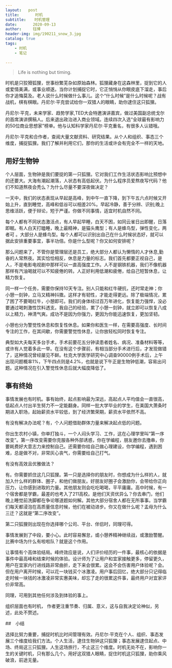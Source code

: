 ```yaml
---
layout:   post
title:       时机
subtitle:　  时机管理
date:       2020-09-13
author:     钰博
header-img: img/190211_snow_3.jpg
catalog: true
tags:
    - 时机
    - 笔记
    
---
```



> Life is nothing but timing.

时机是只狡猾狐狸，世事纷繁芜杂如原始森林。狐狸藏身在这森林里，捉到它的人或爱情美满，或事业顺遂。当你计划捕捉它时，它正悄悄从你眼皮底下溜走，事后你才追悔莫及。老人说什么时候做什么事儿。这个“什么时候”是什么时候呢？战有战机，棋有棋眼。丹尼尔·平克尝试给你一双猎人的眼睛，助你逮住这只狐狸。

丹尼尔·平克，未来学家、趋势学家,TED大会特邀演讲嘉宾，做过美国副总统戈尔的首席演讲撰稿人。后来退出政治进入商业领域。连续四次入选“全球最有影响力的50位商业思想家”榜单。他与认知科学家丹尼尔·平克重名，有很多人认错哦。

丹尼尔·平克和合作者，查阅大量文献资料、研究结果。从个人和组织、事态三个维度，捕捉狐狸。我们了解并利用它们，那你的生活或许会有完全不一样的天地。

## 用好生物钟
个人层面，生物钟是我们要捉的第一只狐狸。它对我们工作生活状态影响比预想中的还要大。大海有潮起潮落，人状态有高低起伏。为什么程序员爱熬夜写代码？他们不知道熬夜会秃么？为什么尽量不要深夜做决定？

一天中，我们的状态表现从早起是高峰，到中午一直下降，到下午五六点时候又开始上升，直到睡觉，高峰和低谷可以相差20%。早起冷静，善于分辨、识别;晚上思维活跃，便于辩论，短于严谨。你做不同事情，适宜时机自然不同。

每个人都有不同状态激活点，有人早起早睡，白天不困，如同云雀日出即醒，日落即眠。有人白天打瞌睡，晚上最精神，是猫头鹰型；有人是蜂鸟型，弹性变化，两者可 。大部分人是蜂鸟型。每个人都可以识别出自己在什么时候状态好，就可以据此安排重要事宜，事半功倍。你是什么型呢？你又如何安排呢？

那么问题来了，不管你是管理层还是员工，绝大部分人都认为懒惰的人才休息,勤奋的人常熬夜。其实恰恰相反，休息是力量的标志。我们首先都要正视自己，是人，不是电影电视剧中那样可以一直高强度工作。人不是钢铁机器，我们不像机器那样有汽油喝就可以不知疲倦的转。人正好利用低潮和疲倦，给自己短暂休息，让精力恢复。

同一样一个任务，需要你保持10天专注。别人只能和红牛硬抗，还时常走神；你小憩一刻钟，立马又精神抖擞。这样才有韧性，才能走得更远。除了极端情况，累了困了不要喝红牛，小憩即可。我们的身体经过百万年进化，恢复能力强悍，没必要通过喝刺激性饮料透支。我自己的经验，累了小憩一刻钟，就立即可以恢复八成以上精力，神清气爽。成功不是因为你强力，更因为你能迅速恢复，更加坚韧。

小憩也分为警觉性休息和恢复性休息。如果你和医生一样，在需要高强度、长时间专注的工作，在其间歇，你需要警觉性休息，让你放轻松同时恢复专注。

典型如大夫每天多台手术，手术前要花五分钟读患者姓名、病况、准备材料等等，或许有人觉着多此一举。在没有这个步骤前，有相当部分手术进行后，才发现做错了，这种情况曾经屡见不鲜。杜克大学医学研究中心调查90000例手术后，上午出现问题概率1%，下午四点则是4.2%，也就是说下午正是生物钟低潮，容易出问题。这种情况在引入警觉性休息后就大幅度降低了。



## 事有终始
事情发展也有时机。事有始终，起点影响最为深远，高起点人平均值会一直很高，低起点人付出半生努力不一定能翻身。同样一批大学毕业的学生，在美国大萧条时期进入职场，起始薪资水平较低，到了经济繁荣期，薪资水平依然不高。

有没有解决办法呢？有，个人问题借助群体力量来解决起点低的问题。

你出生农村小镇，你单打独斗，一个人闷头学习、工作，这在心理学里叫“第一序改变”。第一序改变需要你克服各种外部诱惑，你在学编程，朋友邀你去撸串，你要耗费好大意志力来控制自己。还需要你给自己做心理建设，你学编程，遇到困难，总是做不对，非常灰心丧气，你需要给自己打气。

有没有高效且优雅做法？

有。你需要抓住这几只狐狸。第一只是选择你的朋友时，你想成为什么样的人，就加入什么样的群体、圈子，和他们做朋友。好朋友好圈子会激励你，会带给你正向压力，让你感到进取的力量。其他朋友则会吃吃喝喝，平平庸庸。高中时候，有一个宿舍都是学霸，最差的也考入了211高校。是他们天资优异么？你去串门，他们晚上睡觉前洗脚都在争论哪道题如何解。其他大部分宿舍人都在无所事事。当学霸们每天都浸泡在高质量信息时候，他们在被动进步。你又在做什么呢？孟母为什么三迁？这就是“第二序改变”。

第二只狐狸则出现在你选择哪个公司、平台、伴侣时，同理可得。

事情发展到了中段，要小心。此时容易懈怠，或小憩养精神继续战，或激励警醒。比赛中场为什么有啦啦队？就是这个作用。

让事情有个高体验结局。峰终效应是说，人们评价经历的一件事，最核心的依据是事件中最高峰和结束时候的体验。设计师为了让用户和宜家接触更多，停留更久，用户在宜家内行进线路非常曲折，走下来会很累。这会不会伤害用户体验呢？会。但在用户离开时候，可以花一块钱买个冰激凌。用户事后回忆，绝大部分只记得临走时候一块钱的冰激凌非常实惠美味，却忘了走的很累这件事，最终用户对宜家评价非常高。

同理，可用到其他任何涉及到体验的事上。

组织层面也有时机， 作者更注重节奏、归属、意义，这与自我决定论神似，另述，此处不赘述。

##　小结

选择比努力重要，捕捉时机比时间管理有效。丹尼尔·平克在个人、组织、事态发展三个维度给我们方法。个人生活，逮住生物钟这只狐狸；事态发展逮住起点、中场、终局这三只狐狸。人生这场旅行，不止这三个维度。时机无处不在，影响你一生的关键时机，只有那么几个。用好这双猎人眼睛，捉住时机这只狐狸，助你乘风破浪，前途无量。



